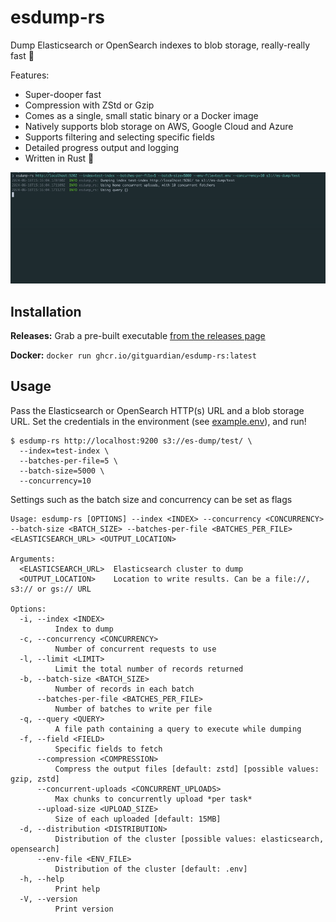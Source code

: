 # esdump-rs

Dump Elasticsearch or OpenSearch  indexes to blob storage, really-really fast :rocket:

Features:
- Super-dooper fast
- Compression with ZStd or Gzip
- Comes as a single, small static binary or a Docker image
- Natively supports blob storage on AWS, Google Cloud and Azure
- Supports filtering and selecting specific fields
- Detailed progress output and logging
- Written in Rust :crab:

![](./images/readme.gif)

## Installation

**Releases:** Grab a pre-built executable [from the releases page](https://github.com/GitGuardian/esdump-rs/releases)

**Docker:** `docker run ghcr.io/gitguardian/esdump-rs:latest`

## Usage

Pass the Elasticsearch or OpenSearch HTTP(s) URL and a blob storage URL. Set the credentials in the environment
(see [example.env](./example.env)), and run!

```shell
$ esdump-rs http://localhost:9200 s3://es-dump/test/ \
  --index=test-index \
  --batches-per-file=5 \
  --batch-size=5000 \
  --concurrency=10
```

Settings such as the batch size and concurrency can be set as flags

```shell
Usage: esdump-rs [OPTIONS] --index <INDEX> --concurrency <CONCURRENCY> --batch-size <BATCH_SIZE> --batches-per-file <BATCHES_PER_FILE> <ELASTICSEARCH_URL> <OUTPUT_LOCATION>

Arguments:
  <ELASTICSEARCH_URL>  Elasticsearch cluster to dump
  <OUTPUT_LOCATION>    Location to write results. Can be a file://, s3:// or gs:// URL

Options:
  -i, --index <INDEX>
          Index to dump
  -c, --concurrency <CONCURRENCY>
          Number of concurrent requests to use
  -l, --limit <LIMIT>
          Limit the total number of records returned
  -b, --batch-size <BATCH_SIZE>
          Number of records in each batch
      --batches-per-file <BATCHES_PER_FILE>
          Number of batches to write per file
  -q, --query <QUERY>
          A file path containing a query to execute while dumping
  -f, --field <FIELD>
          Specific fields to fetch
      --compression <COMPRESSION>
          Compress the output files [default: zstd] [possible values: gzip, zstd]
      --concurrent-uploads <CONCURRENT_UPLOADS>
          Max chunks to concurrently upload *per task*
      --upload-size <UPLOAD_SIZE>
          Size of each uploaded [default: 15MB]
  -d, --distribution <DISTRIBUTION>
          Distribution of the cluster [possible values: elasticsearch, opensearch]
      --env-file <ENV_FILE>
          Distribution of the cluster [default: .env]
  -h, --help
          Print help
  -V, --version
          Print version
```